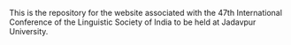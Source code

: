 This is the repository for the website associated with the 47th International Conference of the Linguistic Society of India to be held at Jadavpur University.
